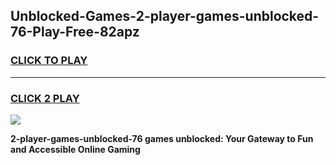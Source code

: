 
## Unblocked-Games-2-player-games-unblocked-76-Play-Free-82apz
<h3>
<a href="https://premium76.site?title=2-player-games-unblocked-76&ref=09A">CLICK TO PLAY</a></h3>
<hr>

<h3>
<a href="https://premium76.site?title=2-player-games-unblocked-76&ref=09A">CLICK 2 PLAY</a>
  
</h3>

<a href="https://premium76.site?title=2-player-games-unblocked-76&ref=09A"><img src="https://clearcache.store/games.png"></a>


**2-player-games-unblocked-76 games unblocked: Your Gateway to Fun and Accessible Online Gaming**

